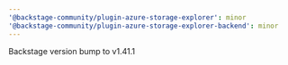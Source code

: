 ```yaml
---
'@backstage-community/plugin-azure-storage-explorer': minor
'@backstage-community/plugin-azure-storage-explorer-backend': minor
---
```


Backstage version bump to v1.41.1

